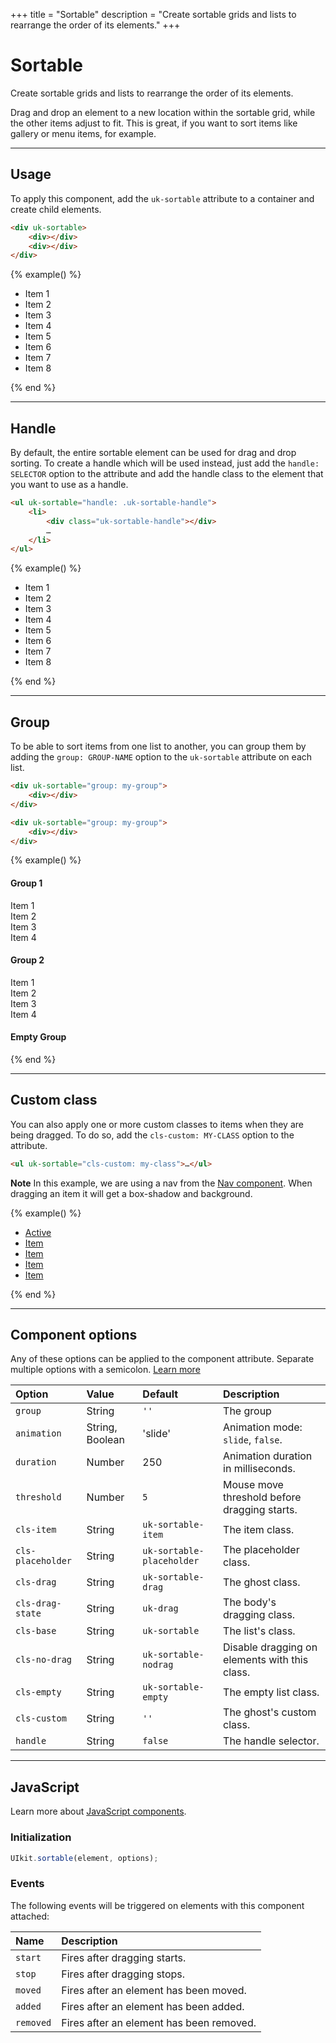 +++
title = "Sortable"
description = "Create sortable grids and lists to rearrange the order of its elements."
+++

# Sortable

<p class="uk-text-lead">Create sortable grids and lists to rearrange the order of its elements.</p>

Drag and drop an element to a new location within the sortable grid, while the other items adjust to fit. This is great, if you want to sort items like gallery or menu items, for example.

***

## Usage

To apply this component, add the `uk-sortable` attribute to a container and create child elements.

```html
<div uk-sortable>
    <div></div>
    <div></div>
</div>
```

{% example() %}
<ul class="uk-grid-small uk-child-width-1-2 uk-child-width-1-4@s" uk-sortable="handle: .uk-card" uk-grid>
    <li>
        <div class="uk-card uk-card-default uk-card-body uk-text-center">Item 1</div>
    </li>
    <li>
        <div class="uk-card uk-card-default uk-card-body uk-text-center">Item 2</div>
    </li>
    <li>
        <div class="uk-card uk-card-default uk-card-body uk-text-center">Item 3</div>
    </li>
    <li>
        <div class="uk-card uk-card-default uk-card-body uk-text-center">Item 4</div>
    </li>
    <li>
        <div class="uk-card uk-card-default uk-card-body uk-text-center">Item 5</div>
    </li>
    <li>
        <div class="uk-card uk-card-default uk-card-body uk-text-center">Item 6</div>
    </li>
    <li>
        <div class="uk-card uk-card-default uk-card-body uk-text-center">Item 7</div>
    </li>
    <li>
        <div class="uk-card uk-card-default uk-card-body uk-text-center">Item 8</div>
    </li>
</ul>
{% end %}

***

## Handle

By default, the entire sortable element can be used for drag and drop sorting. To create a handle which will be used instead, just add the `handle: SELECTOR` option to the attribute and add the handle class to the element that you want to use as a handle.

```html
<ul uk-sortable="handle: .uk-sortable-handle">
    <li>
        <div class="uk-sortable-handle"></div>
        …
    </li>
</ul>
```

{% example() %}
<ul class="uk-grid-small uk-child-width-1-2 uk-child-width-1-4@s" uk-sortable="handle: .uk-sortable-handle" uk-grid>
    <li>
        <div class="uk-card uk-card-default uk-card-body">
            <span class="uk-sortable-handle uk-margin-small-right uk-text-center" uk-icon="icon: table"></span>Item 1
        </div>
    </li>
    <li>
        <div class="uk-card uk-card-default uk-card-body">
            <span class="uk-sortable-handle uk-margin-small-right uk-text-center" uk-icon="icon: table"></span>Item 2
        </div>
    </li>
    <li>
        <div class="uk-card uk-card-default uk-card-body">
            <span class="uk-sortable-handle uk-margin-small-right uk-text-center" uk-icon="icon: table"></span>Item 3
        </div>
    </li>
    <li>
        <div class="uk-card uk-card-default uk-card-body">
            <span class="uk-sortable-handle uk-margin-small-right uk-text-center" uk-icon="icon: table"></span>Item 4
        </div>
    </li>
    <li>
        <div class="uk-card uk-card-default uk-card-body">
            <span class="uk-sortable-handle uk-margin-small-right uk-text-center" uk-icon="icon: table"></span>Item 5
        </div>
    </li>
    <li>
        <div class="uk-card uk-card-default uk-card-body">
            <span class="uk-sortable-handle uk-margin-small-right uk-text-center" uk-icon="icon: table"></span>Item 6
        </div>
    </li>
    <li>
        <div class="uk-card uk-card-default uk-card-body">
            <span class="uk-sortable-handle uk-margin-small-right uk-text-center" uk-icon="icon: table"></span>Item 7
        </div>
    </li>
    <li>
        <div class="uk-card uk-card-default uk-card-body">
            <span class="uk-sortable-handle uk-margin-small-right uk-text-center" uk-icon="icon: table"></span>Item 8
        </div>
    </li>
</ul>
{% end %}

***

## Group

To be able to sort items from one list to another, you can group them by adding the `group: GROUP-NAME` option to the `uk-sortable` attribute on each list.

```html
<div uk-sortable="group: my-group">
    <div></div>
</div>

<div uk-sortable="group: my-group">
    <div></div>
</div>
```

{% example() %}
<div class="uk-child-width-1-3@s" uk-grid>
    <div>
        <h4>Group 1</h4>
        <div uk-sortable="group: sortable-group">
            <div class="uk-margin">
                <div class="uk-card uk-card-default uk-card-body uk-card-small">Item 1</div>
            </div>
            <div class="uk-margin">
                <div class="uk-card uk-card-default uk-card-body uk-card-small">Item 2</div>
            </div>
            <div class="uk-margin">
                <div class="uk-card uk-card-default uk-card-body uk-card-small">Item 3</div>
            </div>
            <div class="uk-margin">
                <div class="uk-card uk-card-default uk-card-body uk-card-small">Item 4</div>
            </div>
        </div>
    </div>
    <div>
        <h4>Group 2</h4>
        <div uk-sortable="group: sortable-group">
            <div class="uk-margin">
                <div class="uk-card uk-card-default uk-card-body uk-card-small">Item 1</div>
            </div>
            <div class="uk-margin">
                <div class="uk-card uk-card-default uk-card-body uk-card-small">Item 2</div>
            </div>
            <div class="uk-margin">
                <div class="uk-card uk-card-default uk-card-body uk-card-small">Item 3</div>
            </div>
            <div class="uk-margin">
                <div class="uk-card uk-card-default uk-card-body uk-card-small">Item 4</div>
            </div>
        </div>
    </div>
    <div>
        <h4>Empty Group</h4>
        <div uk-sortable="group: sortable-group">
    </div>
</div>
{% end %}

***

## Custom class

You can also apply one or more custom classes to items when they are being dragged. To do so, add the `cls-custom: MY-CLASS` option to the attribute.

```html
<ul uk-sortable="cls-custom: my-class">…</ul>
```

**Note** In this example, we are using a nav from the [Nav component](nav.md). When dragging an item it will get a box-shadow and background.

{% example() %}
<ul class="uk-nav uk-nav-default uk-width-medium" uk-sortable="cls-custom: uk-box-shadow-small uk-flex uk-flex-middle uk-background">
    <li class="uk-active"><a href="#">Active</a></li>
    <li><a href="#">Item</a></li>
    <li><a href="#">Item</a></li>
    <li><a href="#">Item</a></li>
    <li><a href="#">Item</a></li>
</ul>
{% end %}

***

## Component options

Any of these options can be applied to the component attribute. Separate multiple options with a semicolon. [Learn more](javascript.md#component-configuration)

| Option            | Value           | Default                   | Description                                   |
|:------------------|:----------------|:--------------------------|:----------------------------------------------|
| `group`           | String          | `''`                      | The group                                     |
| `animation`       | String, Boolean | 'slide'                   | Animation mode: `slide`, `false`.             |
| `duration`        | Number          | 250                       | Animation duration in milliseconds.           |
| `threshold`       | Number          | `5`                       | Mouse move threshold before dragging starts.  |
| `cls-item`        | String          | `uk-sortable-item`        | The item class.                               |
| `cls-placeholder` | String          | `uk-sortable-placeholder` | The placeholder class.                        |
| `cls-drag`        | String          | `uk-sortable-drag`        | The ghost class.                              |
| `cls-drag-state`  | String          | `uk-drag`                 | The body's dragging class.                    |
| `cls-base`        | String          | `uk-sortable`             | The list's class.                             |
| `cls-no-drag`     | String          | `uk-sortable-nodrag`      | Disable dragging on elements with this class. |
| `cls-empty`       | String          | `uk-sortable-empty`       | The empty list class.                         |
| `cls-custom`      | String          | `''`                      | The ghost's custom class.                     |
| `handle`          | String          | `false`                   | The handle selector.                          |

***

## JavaScript

Learn more about [JavaScript components](javascript.md#programmatic-use).

### Initialization

```js
UIkit.sortable(element, options);
```

### Events

The following events will be triggered on elements with this component attached:

| Name      | Description                              |
|:----------|:-----------------------------------------|
| `start`   | Fires after dragging starts.             |
| `stop`    | Fires after dragging stops.              |
| `moved`   | Fires after an element has been moved.   |
| `added`   | Fires after an element has been added.   |
| `removed` | Fires after an element has been removed. |
